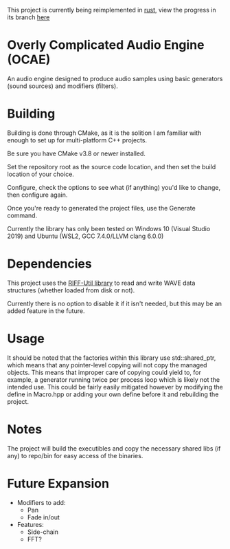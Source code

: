 This project is currently being reimplemented in [rust](https://rust-lang.org), view the progress in its branch [here](tree/8-move-to-rust)

# Overly Complicated Audio Engine (OCAE)

An audio engine designed to produce audio samples using basic generators (sound sources) and modifiers (filters).

# Building

Building is done through CMake, as it is the solition I am familiar with enough to set up for multi-platform C++ projects.

Be sure you have CMake v3.8 or newer installed.

Set the repository root as the source code location, and then set the build
location of your choice.

Configure, check the options to see what (if anything) you'd like to change, then configure again.

Once you're ready to generated the project files, use the Generate command.

Currently the library has only been tested on Windows 10 (Visual Studio 2019) and Ubuntu (WSL2, GCC 7.4.0/LLVM clang 6.0.0)

# Dependencies

This project uses the [RIFF-Util library](https://gitlab.com/ChylerDev/RIFF-Util) to read and write WAVE data structures (whether loaded from disk or not).

Currently there is no option to disable it if it isn't needed, but this may be an added feature in the future.

# Usage

It should be noted that the factories within this library use std::shared_ptr, which means that any pointer-level copying will not copy the managed objects. This means that improper care of copying could yield to, for example, a generator running twice per process loop which is likely not the intended use. This could be fairly easily mitigated however by modifying the define in Macro.hpp or adding your own define before it and rebuilding the project.

# Notes

The project will build the executibles and copy the necessary shared libs (if any) to repo/bin for easy access of the binaries.

# Future Expansion

* Modifiers to add:
	* Pan
	* Fade in/out
* Features:
	* Side-chain
	* FFT?
